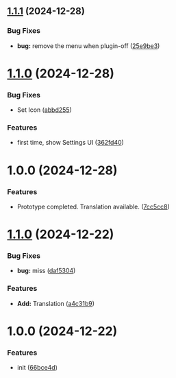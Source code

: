 ## [1.1.1](https://github.com/YU000jp/logseq-plugin-draft-notes/compare/v1.1.0...v1.1.1) (2024-12-28)


### Bug Fixes

* **bug:** remove the menu when plugin-off ([25e9be3](https://github.com/YU000jp/logseq-plugin-draft-notes/commit/25e9be3cf579e6dc45159e1cc36e2052114dd8fe))

# [1.1.0](https://github.com/YU000jp/logseq-plugin-draft-notes/compare/v1.0.0...v1.1.0) (2024-12-28)


### Bug Fixes

* Set Icon ([abbd255](https://github.com/YU000jp/logseq-plugin-draft-notes/commit/abbd255d865ec28a12d5ed6dfab09b36683e0e28))


### Features

* first time, show Settings UI ([362fd40](https://github.com/YU000jp/logseq-plugin-draft-notes/commit/362fd40fab9061b44483c74ec31e42873907906e))

# 1.0.0 (2024-12-28)


### Features

* Prototype completed. Translation available. ([7cc5cc8](https://github.com/YU000jp/logseq-plugin-draft-notes/commit/7cc5cc8ca62e1a66ffa979558288f43508488acc))

# [1.1.0](https://github.com/YU000jp/logseq-plugin-multi-random-note/compare/v1.0.0...v1.1.0) (2024-12-22)


### Bug Fixes

* **bug:** miss ([daf5304](https://github.com/YU000jp/logseq-plugin-multi-random-note/commit/daf53045701a69464239bdf817c456b53866dd45))


### Features

* **Add:** Translation ([a4c31b9](https://github.com/YU000jp/logseq-plugin-multi-random-note/commit/a4c31b95c75174fef749157a27f0bc2923a84017))

# 1.0.0 (2024-12-22)


### Features

* init ([66bce4d](https://github.com/YU000jp/logseq-plugin-multi-random-note/commit/66bce4daed848f341e9a39c6bbe3b977e2f11572))
